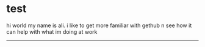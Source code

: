 # test

hi world
my name is ali. i like to get more familiar with gethub n see how it can help with what im doing at work
******
